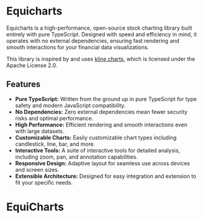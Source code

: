 # Equicharts

Equicharts is a high-performance, open-source stock charting library built entirely with pure TypeScript. Designed with speed and efficiency in mind, it operates with no external dependencies, ensuring fast rendering and smooth interactions for your financial data visualizations.

This library is inspired by and uses [kline charts](https://github.com/liihuu/klineChart), which is licensed under the Apache License 2.0.

## Features

- **Pure TypeScript:** Written from the ground up in pure TypeScript for type safety and modern JavaScript compatibility.
- **No Dependencies:** Zero external dependencies mean fewer security risks and optimal performance.
- **High Performance:** Efficient rendering and smooth interactions even with large datasets.
- **Customizable Charts:** Easily customizable chart types including candlestick, line, bar, and more.
- **Interactive Tools:** A suite of interactive tools for detailed analysis, including zoom, pan, and annotation capabilities.
- **Responsive Design:** Adaptive layout for seamless use across devices and screen sizes.
- **Extensible Architecture:** Designed for easy integration and extension to fit your specific needs.

# EquiCharts
